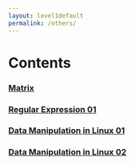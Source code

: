 ```yaml
---
layout: level1default 
permalink: /others/
---
```


# Contents


<h3><a href="{{ base_url }}/reference/ref_matrix_01/">Matrix</a></h3>
<h3><a href="{{ base_url }}/reference/ref_re_01/">Regular Expression 01</a></h3>
<h3><a href="{{ base_url }}/reference/ref_linux_01/">Data Manipulation in Linux 01</a></h3>
<h3><a href="{{ base_url }}/reference/ref_linux_02/">Data Manipulation in Linux 02</a></h3>
